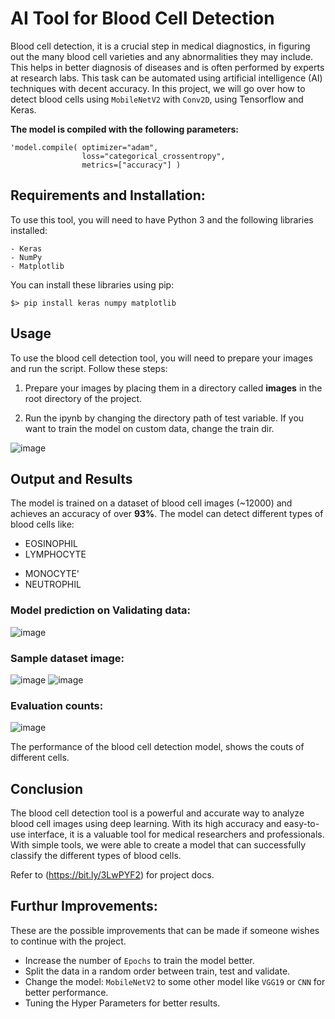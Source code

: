 # AI Tool for Blood Cell Detection

Blood cell detection, it is a crucial step in medical diagnostics, in figuring out the many blood cell varieties and any abnormalities they may include. This helps in better diagnosis of diseases and is often performed by experts at research labs. This task can be automated using artificial intelligence (AI) techniques with decent accuracy. In this project, we will go over how to detect blood cells using `MobileNetV2` with `Conv2D`, using Tensorflow and Keras.

**The model is compiled with the following parameters:**

```
'model.compile( optimizer="adam",
                loss="categorical_crossentropy",
                metrics=["accuracy"] )
```

## Requirements and Installation:

To use this tool, you will need to have Python 3 and the following libraries installed:
```
- Keras
- NumPy
- Matplotlib
```

You can install these libraries using pip:

```
$> pip install keras numpy matplotlib
```
## Usage

To use the blood cell detection tool, you will need to prepare your images and run the script. Follow these steps:

1.  Prepare your images by placing them in a directory called **images** in the root directory of the project.

2.  Run the ipynb by changing the directory path of test variable. If you want to train the model on custom data, change the train dir.

![image](https://user-images.githubusercontent.com/64140687/226269891-55f19fa5-d418-482d-9ec5-6561ab5c82a7.png)

## Output and Results

The model is trained on a dataset of blood cell images (~12000) and achieves an accuracy of over **93%**. The model can detect different types of blood
cells like: 
* EOSINOPHIL
* LYMPHOCYTE
- MONOCYTE'
- NEUTROPHIL

### Model prediction on Validating data:

![image](https://user-images.githubusercontent.com/64140687/226270630-542569ab-587c-42e8-acfd-6e8170a058f9.png)

### Sample dataset image:
![image](https://imgtr.ee/images/2023/03/20/qCJGM.jpg) ![image](https://imgtr.ee/images/2023/03/20/qCaw4.jpg)

### Evaluation counts:
![image](https://imgtr.ee/images/2023/03/20/qClV1.png)

The performance of the blood cell detection model, shows the couts of different cells. 

## Conclusion

The blood cell detection tool is a powerful and accurate way to analyze blood cell images using deep learning. With its high accuracy and
easy-to-use interface, it is a valuable tool for medical researchers and professionals. With simple tools, we were able to create a model that can successfully classify the different types of blood cells.

Refer to (https://bit.ly/3LwPYF2) for project docs.

## Furthur Improvements:

These are the possible improvements that can be made if someone wishes to continue with the project.

* Increase the number of `Epochs` to train the model better.
* Split the data in a random order between train, test and validate.
* Change the model: `MobileNetV2` to some other model like `VGG19` or `CNN` for better performance.
* Tuning the Hyper Parameters for better results.


